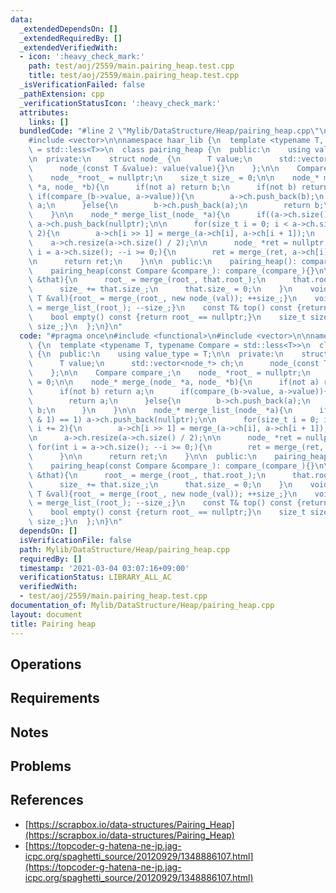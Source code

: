 ```yaml
---
data:
  _extendedDependsOn: []
  _extendedRequiredBy: []
  _extendedVerifiedWith:
  - icon: ':heavy_check_mark:'
    path: test/aoj/2559/main.pairing_heap.test.cpp
    title: test/aoj/2559/main.pairing_heap.test.cpp
  _isVerificationFailed: false
  _pathExtension: cpp
  _verificationStatusIcon: ':heavy_check_mark:'
  attributes:
    links: []
  bundledCode: "#line 2 \"Mylib/DataStructure/Heap/pairing_heap.cpp\"\n#include <functional>\n\
    #include <vector>\n\nnamespace haar_lib {\n  template <typename T, typename Compare\
    \ = std::less<T>>\n  class pairing_heap {\n  public:\n    using value_type = T;\n\
    \n  private:\n    struct node_ {\n      T value;\n      std::vector<node_*> ch;\n\
    \      node_(const T &value): value(value){}\n    };\n\n    Compare compare_;\n\
    \    node_ *root_ = nullptr;\n    size_t size_ = 0;\n\n    node_* merge_(node_\
    \ *a, node_ *b){\n      if(not a) return b;\n      if(not b) return a;\n     \
    \ if(compare_(b->value, a->value)){\n        a->ch.push_back(b);\n        return\
    \ a;\n      }else{\n        b->ch.push_back(a);\n        return b;\n      }\n\
    \    }\n\n    node_* merge_list_(node_ *a){\n      if((a->ch.size() & 1) == 1)\
    \ a->ch.push_back(nullptr);\n\n      for(size_t i = 0; i < a->ch.size(); i +=\
    \ 2){\n        a->ch[i >> 1] = merge_(a->ch[i], a->ch[i + 1]);\n      }\n\n  \
    \    a->ch.resize(a->ch.size() / 2);\n\n      node_ *ret = nullptr;\n      for(int\
    \ i = a->ch.size(); --i >= 0;){\n        ret = merge_(ret, a->ch[i]);\n      }\n\
    \n      return ret;\n    }\n\n  public:\n    pairing_heap(): compare_(Compare()){}\n\
    \    pairing_heap(const Compare &compare_): compare_(compare_){}\n\n    void meld(pairing_heap\
    \ &that){\n      root_ = merge_(root_, that.root_);\n      that.root_ = nullptr;\n\
    \      size_ += that.size_;\n      that.size_ = 0;\n    }\n    void push(const\
    \ T &val){root_ = merge_(root_, new node_(val)); ++size_;}\n    void pop(){root_\
    \ = merge_list_(root_); --size_;}\n    const T& top() const {return root_->value;}\n\
    \    bool empty() const {return root_ == nullptr;}\n    size_t size() const {return\
    \ size_;}\n  };\n}\n"
  code: "#pragma once\n#include <functional>\n#include <vector>\n\nnamespace haar_lib\
    \ {\n  template <typename T, typename Compare = std::less<T>>\n  class pairing_heap\
    \ {\n  public:\n    using value_type = T;\n\n  private:\n    struct node_ {\n\
    \      T value;\n      std::vector<node_*> ch;\n      node_(const T &value): value(value){}\n\
    \    };\n\n    Compare compare_;\n    node_ *root_ = nullptr;\n    size_t size_\
    \ = 0;\n\n    node_* merge_(node_ *a, node_ *b){\n      if(not a) return b;\n\
    \      if(not b) return a;\n      if(compare_(b->value, a->value)){\n        a->ch.push_back(b);\n\
    \        return a;\n      }else{\n        b->ch.push_back(a);\n        return\
    \ b;\n      }\n    }\n\n    node_* merge_list_(node_ *a){\n      if((a->ch.size()\
    \ & 1) == 1) a->ch.push_back(nullptr);\n\n      for(size_t i = 0; i < a->ch.size();\
    \ i += 2){\n        a->ch[i >> 1] = merge_(a->ch[i], a->ch[i + 1]);\n      }\n\
    \n      a->ch.resize(a->ch.size() / 2);\n\n      node_ *ret = nullptr;\n     \
    \ for(int i = a->ch.size(); --i >= 0;){\n        ret = merge_(ret, a->ch[i]);\n\
    \      }\n\n      return ret;\n    }\n\n  public:\n    pairing_heap(): compare_(Compare()){}\n\
    \    pairing_heap(const Compare &compare_): compare_(compare_){}\n\n    void meld(pairing_heap\
    \ &that){\n      root_ = merge_(root_, that.root_);\n      that.root_ = nullptr;\n\
    \      size_ += that.size_;\n      that.size_ = 0;\n    }\n    void push(const\
    \ T &val){root_ = merge_(root_, new node_(val)); ++size_;}\n    void pop(){root_\
    \ = merge_list_(root_); --size_;}\n    const T& top() const {return root_->value;}\n\
    \    bool empty() const {return root_ == nullptr;}\n    size_t size() const {return\
    \ size_;}\n  };\n}\n"
  dependsOn: []
  isVerificationFile: false
  path: Mylib/DataStructure/Heap/pairing_heap.cpp
  requiredBy: []
  timestamp: '2021-03-04 03:07:16+09:00'
  verificationStatus: LIBRARY_ALL_AC
  verifiedWith:
  - test/aoj/2559/main.pairing_heap.test.cpp
documentation_of: Mylib/DataStructure/Heap/pairing_heap.cpp
layout: document
title: Pairing heap
---
```


## Operations

## Requirements

## Notes

## Problems

## References

- [https://scrapbox.io/data-structures/Pairing_Heap](https://scrapbox.io/data-structures/Pairing_Heap)
- [https://topcoder-g-hatena-ne-jp.jag-icpc.org/spaghetti_source/20120929/1348886107.html](https://topcoder-g-hatena-ne-jp.jag-icpc.org/spaghetti_source/20120929/1348886107.html)
